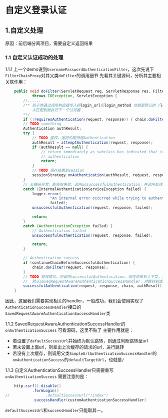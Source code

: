 # 自定义登录认证

## 1.自定义处理
原因：前后端分离项目，需要自定义返回结果
### 1.1 自定义认证成功的处理
1.1.1 上一个demo说到```UsernamePasswordAuthenticationFilter```，这次先说下```FilterChainProxy```对其父类```doFilter```的调用细节
先看其关键源码，分析其主要相关联作用：
```java
	public void doFilter(ServletRequest req, ServletResponse res, FilterChain chain)
			throws IOException, ServletException {
        //......
        /** 其子类通过调用构造器传入的login_url和login_method 也就是默认的 /login POST
            未匹配到就执行下一个过滤器
        **/
		if (!requiresAuthentication(request, response)) { chain.doFilter(request, response); return; }
        // TODO something
		Authentication authResult;
		try {
            // TODO 鉴权，返回的期待是Authentication
			authResult = attemptAuthentication(request, response);
			if (authResult == null) {
				// return immediately as subclass has indicated that it hasn't completed
				// authentication
				return;
			}
            // TODO 保存结果到session
			sessionStrategy.onAuthentication(authResult, request, response);
		}
	    // 若捕获异常，即鉴权失败，调用unsuccessfulAuthentication，并调用处理成功的handler
		catch (InternalAuthenticationServiceException failed) {
			logger.error(
					"An internal error occurred while trying to authenticate the user.",
					failed);
			unsuccessfulAuthentication(request, response, failed);

			return;
		}
		catch (AuthenticationException failed) {
			// Authentication failed
			unsuccessfulAuthentication(request, response, failed);

			return;
		}

		// Authentication success
		if (continueChainBeforeSuccessfulAuthentication) {
			chain.doFilter(request, response);
		}
        // TODO 鉴权成功，则调用successfulAuthentication，保存结果到上下文，并调用实现了AuthenticationSuccessHandler接口的类来处理
        //  默认SavedRequestAwareAuthenticationSuccessHandler，对跳转到成功后页面啊之类的进行了处理
		successfulAuthentication(request, response, chain, authResult);
	}
```
因此，这里我们需要实现相关的handler，一般成功，我们会使用实现了```AuthenticationSuccessHandler```接口的
```SavedRequestAwareAuthenticationSuccessHandler```类

1.1.2 SavedRequestAwareAuthenticationSuccessHandler的 ```onAuthenticationSuccess```
可看源码，这里不贴了
主要作用就是：
- 若设置了```defaultSuccessUrl```并始终为默认跳转，则通过判断跳转至url
- 若未设置上面url，则拿出上次缓存的请求的url，进行跳转
- 若没有上次缓存，则调用父类```SimpleUrlAuthenticationSuccessHandler```的```onAuthenticationSuccess```的```defaultTargetUrl```，也就是```/```

1.1.3 自定义AuthenticationSuccessHandler只需要重写```onAuthenticationSuccess```
需要注意的是：
```java
    http.csrf().disable()
            .formLogin()
//                .defaultSuccessUrl("/index")
            .successHandler(customAuthenticationSuccessHandler)
```
```defaultSuccessUrl```和```successHandler```只能取其一。


